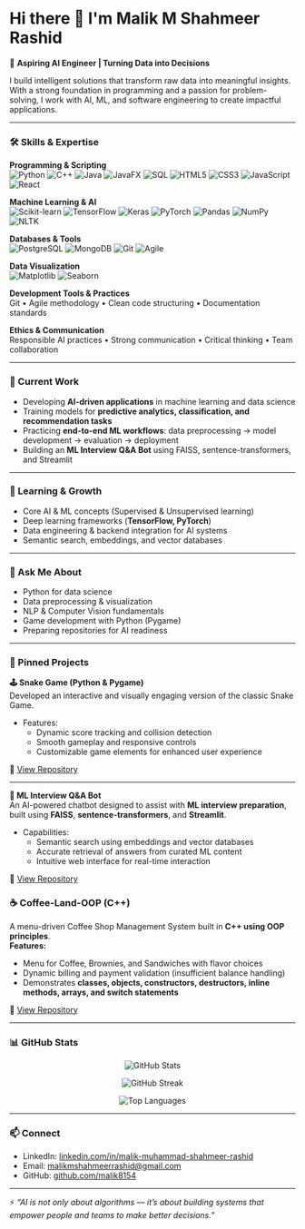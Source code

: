 # Hi there 👋 I'm Malik M Shahmeer Rashid  

🚀 **Aspiring AI Engineer | Turning Data into Decisions**  

I build intelligent solutions that transform raw data into meaningful insights. With a strong foundation in programming and a passion for problem-solving, I work with AI, ML, and software engineering to create impactful applications.  

---

### 🛠️ Skills & Expertise  

**Programming & Scripting**  
![Python](https://img.shields.io/badge/Python-3776AB?logo=python&logoColor=white) ![C++](https://img.shields.io/badge/C++-00599C?logo=c%2B%2B&logoColor=white) ![Java](https://img.shields.io/badge/Java-007396?logo=java&logoColor=white) ![JavaFX](https://img.shields.io/badge/JavaFX-007396?logo=java&logoColor=white) ![SQL](https://img.shields.io/badge/SQL-003B57?logo=databricks&logoColor=white)  ![HTML5](https://img.shields.io/badge/HTML5-E34F26?logo=html5&logoColor=white)   ![CSS3](https://img.shields.io/badge/CSS3-1572B6?logo=css3&logoColor=white)  ![JavaScript](https://img.shields.io/badge/JavaScript-F7DF1E?logo=javascript&logoColor=black)   ![React](https://img.shields.io/badge/React-20232A?logo=react&logoColor=61DAFB)  

**Machine Learning & AI**  
![Scikit-learn](https://img.shields.io/badge/Scikit--learn-F7931E?logo=scikitlearn&logoColor=white)  ![TensorFlow](https://img.shields.io/badge/TensorFlow-FF6F00?logo=tensorflow&logoColor=white)  ![Keras](https://img.shields.io/badge/Keras-D00000?logo=keras&logoColor=white)  ![PyTorch](https://img.shields.io/badge/PyTorch-EE4C2C?logo=pytorch&logoColor=white)  ![Pandas](https://img.shields.io/badge/Pandas-150458?logo=pandas&logoColor=white)  ![NumPy](https://img.shields.io/badge/NumPy-013243?logo=numpy&logoColor=white)  ![NLTK](https://img.shields.io/badge/NLTK-154D2E?logo=python&logoColor=white)  

**Databases & Tools**  
![PostgreSQL](https://img.shields.io/badge/PostgreSQL-4169E1?logo=postgresql&logoColor=white)  ![MongoDB](https://img.shields.io/badge/MongoDB-4EA94B?logo=mongodb&logoColor=white)  ![Git](https://img.shields.io/badge/Git-F05032?logo=git&logoColor=white)  ![Agile](https://img.shields.io/badge/Agile-239120?logo=scrumalliance&logoColor=white)  

**Data Visualization**  
![Matplotlib](https://img.shields.io/badge/Matplotlib-11557c?logo=python&logoColor=white)  ![Seaborn](https://img.shields.io/badge/Seaborn-5A9?logo=python&logoColor=white)  

**Development Tools & Practices**  
Git • Agile methodology • Clean code structuring • Documentation standards

**Ethics & Communication**  
Responsible AI practices • Strong communication • Critical thinking • Team collaboration

---

### 🔭 Current Work  

- Developing **AI-driven applications** in machine learning and data science  
- Training models for **predictive analytics, classification, and recommendation tasks**  
- Practicing **end-to-end ML workflows**: data preprocessing → model development → evaluation → deployment  
- Building an **ML Interview Q&A Bot** using FAISS, sentence-transformers, and Streamlit  

---

### 🌱 Learning & Growth  

- Core AI & ML concepts (Supervised & Unsupervised learning)  
- Deep learning frameworks (**TensorFlow, PyTorch**)  
- Data engineering & backend integration for AI systems  
- Semantic search, embeddings, and vector databases  

---

### 💬 Ask Me About  

- Python for data science  
- Data preprocessing & visualization  
- NLP & Computer Vision fundamentals  
- Game development with Python (Pygame)  
- Preparing repositories for AI readiness  

---

### 📌 Pinned Projects  

**🕹️ Snake Game (Python & Pygame)**  
Developed an interactive and visually engaging version of the classic Snake Game.  
* Features:  
  - Dynamic score tracking and collision detection  
  - Smooth gameplay and responsive controls  
  - Customizable game elements for enhanced user experience  

🔗 [View Repository](https://github.com/malik8154/Snake-Game-Twist)  

---

**🤖 ML Interview Q&A Bot**  
An AI-powered chatbot designed to assist with **ML interview preparation**, built using **FAISS**, **sentence-transformers**, and **Streamlit**.  
* Capabilities:  
  - Semantic search using embeddings and vector databases  
  - Accurate retrieval of answers from curated ML content  
  - Intuitive web interface for real-time interaction

🔗 [View Repository](https://github.com/malik8154/ML-Interview-QA-Bot)  

### ☕ Coffee-Land-OOP (C++)  
A menu-driven Coffee Shop Management System built in **C++ using OOP principles**.  
**Features:**  
- Menu for Coffee, Brownies, and Sandwiches with flavor choices  
- Dynamic billing and payment validation (insufficient balance handling)  
- Demonstrates **classes, objects, constructors, destructors, inline methods, arrays, and switch statements**  

🔗 [View Repository](https://github.com/malik8154/Coffee-Land-OOP)  

---

### 📊 GitHub Stats  

<p align="center"> <img src="https://github-readme-stats.vercel.app/api?username=malik8154&show_icons=true&theme=tokyonight" alt="GitHub Stats" /> </p> 
<p align="center"> <img src="https://github-readme-streak-stats.herokuapp.com/?user=malik8154&theme=tokyonight" alt="GitHub Streak" /> </p> 
<p align="center"> <img src="https://github-readme-stats.vercel.app/api/top-langs/?username=malik8154&layout=compact&theme=tokyonight&langs_count=8" alt="Top Languages" /> </p>

---

### 📫 Connect  

- LinkedIn: [linkedin.com/in/malik-muhammad-shahmeer-rashid](https://www.linkedin.com/in/malik-muhammad-shahmeer-rashid)  
- Email: [malikmshahmeerrashid@gmail.com](mailto:malikmshahmeerrashid@gmail.com)  
- GitHub: [github.com/malik8154](https://github.com/malik8154)  

---

⚡ *“AI is not only about algorithms — it’s about building systems that empower people and teams to make better decisions.”*  
